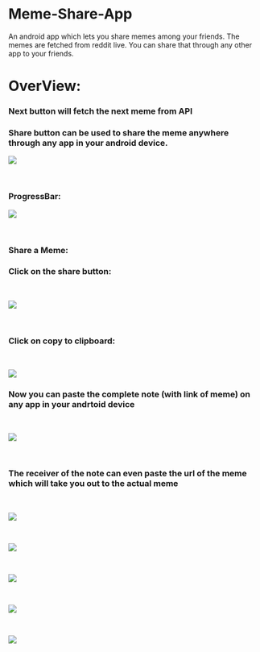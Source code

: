 # Meme-Share-App
An android app which lets you share memes among your friends. The memes are fetched from reddit live. You can share that through any other app to your friends.


# OverView:

### Next button will fetch the next meme from API
### Share button can be used to share the meme anywhere through any app in your android device.

![](images/Screenshot%20(504).png)



</br>




### ProgressBar:



![](images/Screenshot%20(519).png)

</br>

### Share a Meme:

### Click on the share button:

</br>


![](images/Screenshot%20(521).png)

</br>


### Click on copy to clipboard:

</br>

![](images/Screenshot%20(522).png)
</br>

### Now you can paste the complete note (with link of meme) on any app in your andrtoid device
</br>

![](images/Screenshot%20(523).png)


</br>


### The receiver of the note can even paste the url of the meme which will take you out to the actual meme 

</br>

![](images/Screenshot%20(524).png)

</br>

![](images/Screenshot%20(509).png)

</br>

![](images/Screenshot%20(514).png)

</br>

![](images/Screenshot%20(515).png)

</br>


![](images/Screenshot%20(507).png)


</br>



